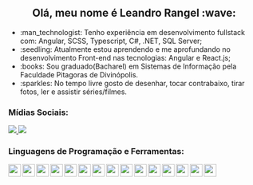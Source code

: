 <h2 align="center"> Olá, meu nome é Leandro Rangel :wave: </h2>

<!-- <div align="center">
  <a href="https://github.com/leandrorangel94/">
    <img height="160em" src="https://github-readme-stats.vercel.app/api?username=leandrorangel94&show_icons=true&theme=gotham" />
    <img height="160em" src="https://github-readme-stats.vercel.app/api/top-langs/?username=leandrorangel94&layout=compact&theme=gotham" />
  </a>
</div>

--- -->

<ul>
  <li> :man_technologist: Tenho experiência em desenvolvimento fullstack com:  Angular, SCSS, Typescript, C#, .NET, SQL Server;
  <li> :seedling: Atualmente estou aprendendo e me aprofundando no desenvolvimento Front-end nas tecnologias: Angular e React.js;
  <li> :books: Sou graduado(Bacharel) em Sistemas de Informação pela Faculdade Pitagoras de Divinópolis.
  <li> :sparkles: No tempo livre gosto de desenhar, tocar contrabaixo, tirar fotos, ler e assistir séries/filmes.
</ul>

<h3 align="left">
  Mídias Sociais: 
</h3>

<p>
  <a href="https://www.linkedin.com/in/leandrorangel94/">
    <img src="https://img.shields.io/badge/LinkedIn-3D6098?style=flat&logo=linkedin&labelColor=3D6098" />
  </a>
  
   <a href="mailto:leandrorangel94.lr@gmail.com">
    <img src="https://img.shields.io/badge/Gmail-red?style=flat&logo=gmail&logoColor=white&labelColor=red" />
  </a>
</>


<h3 align="left"> Linguagens de Programação e Ferramentas: </h3>

<div align="left">
  <img align="left" src="https://user-images.githubusercontent.com/39461509/90299491-a2f4ae00-de6c-11ea-81a1-d1fbe537b539.png" width="25" />
  <img align="left" src="https://user-images.githubusercontent.com/39461509/90299489-a25c1780-de6c-11ea-8285-4f51428783b0.png" width="25" />
  <img align="left" src="https://user-images.githubusercontent.com/39461509/90299494-a425db00-de6c-11ea-9962-af493e5280d6.png" width="25" />
  <img align="left" src="https://user-images.githubusercontent.com/39461509/90299495-a425db00-de6c-11ea-87bb-ccbf5f1a88ab.png" width="25" />
  <img align="left" src="https://user-images.githubusercontent.com/39461509/233234758-e76694d8-5841-4ce7-a6c0-366df07ab1c2.png" width="25" />
  <img align="left" src="https://user-images.githubusercontent.com/39461509/233235172-d4421d36-7c60-4be1-92da-44a8d9ffa45b.png" width="25" />
  <img align="left" src="https://user-images.githubusercontent.com/39461509/117581059-3fcd3a80-b0d1-11eb-801c-d925961aecea.png" width="25" />
  <img align="left" src="https://user-images.githubusercontent.com/39461509/233236122-dadc344d-c992-4670-af79-23ee31586eae.png" width="25" />
  <img align="left" src="https://user-images.githubusercontent.com/39461509/104844906-79bfca00-58b1-11eb-8e97-bfa0fe37c963.png" width="25" />
  <img align="left" src="https://user-images.githubusercontent.com/39461509/104844913-7f1d1480-58b1-11eb-98e8-39add88460b2.png" width="25" />
  <img align="left" src="https://user-images.githubusercontent.com/39461509/90299486-a1c38100-de6c-11ea-92ed-e92f20e1a05a.png" width="25" />
  <img align="left" src="https://user-images.githubusercontent.com/39461509/233234976-49d8d578-0939-4b39-90db-232061d80483.png" width="25" />
  <img align="left" src="https://user-images.githubusercontent.com/39461509/90299490-a2f4ae00-de6c-11ea-998a-f695fee11af3.png" width="25" />
  <img align="left" src="https://user-images.githubusercontent.com/39461509/90299512-b43dba80-de6c-11ea-9fd9-d24724dc93b2.png" width="25" />
  <img align="left" src="https://user-images.githubusercontent.com/39461509/90299493-a38d4480-de6c-11ea-9b5a-98359d9d83db.png" width="25" />
</div>
